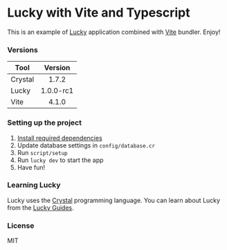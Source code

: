 # Lucky with Vite and Typescript

This is an example of [Lucky](https://luckyframework.org) application combined with [Vite](https://vitejs.dev) bundler. Enjoy!

### Versions


| Tool | Version |
| --- | :---: |
| Crystal | 1.7.2 |
| Lucky | 1.0.0-rc1 |
| Vite | 4.1.0 |



### Setting up the project

1. [Install required dependencies](https://luckyframework.org/guides/getting-started/installing#install-required-dependencies)
1. Update database settings in `config/database.cr`
1. Run `script/setup`
1. Run `lucky dev` to start the app
1. Have fun!

### Learning Lucky

Lucky uses the [Crystal](https://crystal-lang.org) programming language. You can learn about Lucky from the [Lucky Guides](https://luckyframework.org/guides/getting-started/why-lucky).


### License

MIT
